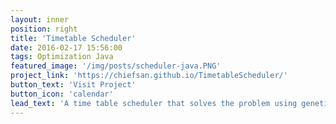 ```yaml
---
layout: inner
position: right
title: 'Timetable Scheduler'
date: 2016-02-17 15:56:00
tags: Optimization Java
featured_image: '/img/posts/scheduler-java.PNG'
project_link: 'https://chiefsan.github.io/TimetableScheduler/'
button_text: 'Visit Project'
button_icon: 'calendar'
lead_text: 'A time table scheduler that solves the problem using genetic algorithms.'
---
```

